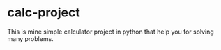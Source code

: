 # calc-project
This is mine simple calculator project in python that help you for solving many problems.
